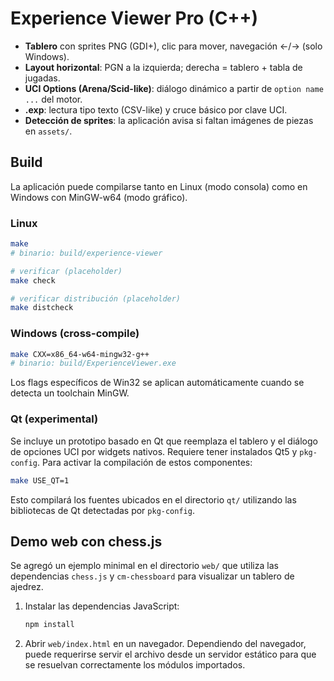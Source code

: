 
# Experience Viewer Pro (C++)
- **Tablero** con sprites PNG (GDI+), clic para mover, navegación ←/→ (solo Windows).
- **Layout horizontal**: PGN a la izquierda; derecha = tablero + tabla de jugadas.
- **UCI Options (Arena/Scid-like)**: diálogo dinámico a partir de `option name ...` del motor.
- **.exp**: lectura tipo texto (CSV-like) y cruce básico por clave UCI.
- **Detección de sprites**: la aplicación avisa si faltan imágenes de piezas en `assets/`.

## Build
La aplicación puede compilarse tanto en Linux (modo consola) como en Windows
con MinGW-w64 (modo gráfico).

### Linux
```bash
make
# binario: build/experience-viewer

# verificar (placeholder)
make check

# verificar distribución (placeholder)
make distcheck
```

### Windows (cross-compile)
```bash
make CXX=x86_64-w64-mingw32-g++
# binario: build/ExperienceViewer.exe
```
Los flags específicos de Win32 se aplican automáticamente cuando se detecta un
toolchain MinGW.

### Qt (experimental)

Se incluye un prototipo basado en Qt que reemplaza el tablero y el diálogo de
opciones UCI por widgets nativos. Requiere tener instalados Qt5 y
`pkg-config`. Para activar la compilación de estos componentes:

```bash
make USE_QT=1
```

Esto compilará los fuentes ubicados en el directorio `qt/` utilizando las
bibliotecas de Qt detectadas por `pkg-config`.

## Demo web con chess.js

Se agregó un ejemplo minimal en el directorio `web/` que utiliza las
dependencias `chess.js` y `cm-chessboard` para visualizar un tablero de
ajedrez.

1. Instalar las dependencias JavaScript:

   ```bash
   npm install
   ```

2. Abrir `web/index.html` en un navegador. Dependiendo del navegador, puede
   requerirse servir el archivo desde un servidor estático para que se
   resuelvan correctamente los módulos importados.

